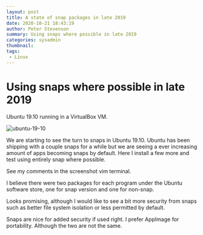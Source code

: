 ```yaml
---
layout: post
title: A state of snap packages in late 2019
date: 2020-10-21 18:43:19
author: Peter Stevenson
summary: Using snaps where possible in late 2019
categories: sysadmin
thumbnail:
tags:
 - Linux
---
```


# Using snaps where possible in late 2019

Ubuntu 19.10 running in a VirtualBox VM.

![ubuntu-19-10](blog/assets/2020-10-21/ubuntu-19-10.png)

We are starting to see the turn to snaps in Ubuntu 19.10. Ubuntu has been shipping with a couple snaps for a while but we are seeing a ever increasing amount of apps becoming snaps by default. Here I install a few more and test using entirely snap where possible.

See my comments in the screenshot vim terminal.

I believe there were two packages for each program under the Ubuntu software store, one for snap version and one for non-snap.

Looks promising, although I would like to see a bit more security from snaps such as better file system isolation or less permitted by default.

Snaps are nice for added security if used right. I prefer AppImage for portability. Although the two are not the same.